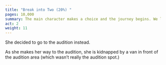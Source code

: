 ```yaml
---
title: "Break into Two (20%) "
pages: 10,000
summary: The main character makes a choice and the journey begins. We leave the “Thesis” world and enter the upside-down, opposite world of Act Two.
act: 2
weight: 11
---
```

She decided to go to the audition instead.  

As she makes her way to the audition, she is kidnapped by a van in front of the audition area (which wasn’t really the audition spot.)
